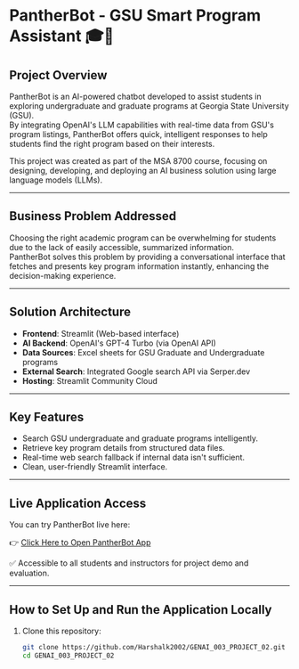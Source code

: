 # PantherBot - GSU Smart Program Assistant 🎓🤖

## Project Overview
PantherBot is an AI-powered chatbot developed to assist students in exploring undergraduate and graduate programs at Georgia State University (GSU).  
By integrating OpenAI's LLM capabilities with real-time data from GSU's program listings, PantherBot offers quick, intelligent responses to help students find the right program based on their interests.

This project was created as part of the MSA 8700 course, focusing on designing, developing, and deploying an AI business solution using large language models (LLMs).

---

## Business Problem Addressed
Choosing the right academic program can be overwhelming for students due to the lack of easily accessible, summarized information.  
PantherBot solves this problem by providing a conversational interface that fetches and presents key program information instantly, enhancing the decision-making experience.

---

## Solution Architecture
- **Frontend**: Streamlit (Web-based interface)
- **AI Backend**: OpenAI's GPT-4 Turbo (via OpenAI API)
- **Data Sources**: Excel sheets for GSU Graduate and Undergraduate programs
- **External Search**: Integrated Google search API via Serper.dev
- **Hosting**: Streamlit Community Cloud

---

## Key Features
- Search GSU undergraduate and graduate programs intelligently.
- Retrieve key program details from structured data files.
- Real-time web search fallback if internal data isn't sufficient.
- Clean, user-friendly Streamlit interface.

---

## Live Application Access
You can try PantherBot live here:

👉 [Click Here to Open PantherBot App](https://pantherbot.streamlit.app/)

✅ Accessible to all students and instructors for project demo and evaluation.

---

## How to Set Up and Run the Application Locally
1. Clone this repository:
   ```bash
   git clone https://github.com/Harshalk2002/GENAI_003_PROJECT_02.git
   cd GENAI_003_PROJECT_02
